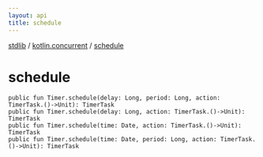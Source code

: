 ```yaml
---
layout: api
title: schedule
---
```

[stdlib](../index.md) / [kotlin.concurrent](index.md) / [schedule](schedule.md)

# schedule

```
public fun Timer.schedule(delay: Long, period: Long, action: TimerTask.()->Unit): TimerTask
public fun Timer.schedule(delay: Long, action: TimerTask.()->Unit): TimerTask
public fun Timer.schedule(time: Date, action: TimerTask.()->Unit): TimerTask
public fun Timer.schedule(time: Date, period: Long, action: TimerTask.()->Unit): TimerTask
```
